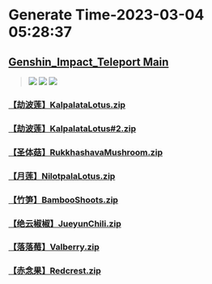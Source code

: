 # Generate Time-2023-03-04 05:28:37

## [Genshin_Impact_Teleport Main](https://github.com/Sam5440/Genshin_Impact_Teleport)

>![](https://komarev.com/ghpvc/?username=done439)
>![](https://komarev.com/ghpvc/?username=done438)
>![](https://komarev.com/ghpvc/?username=done437)

### [【劫波莲】KalpalataLotus.zip](https://raw.githubusercontent.com/Sam5440/Genshin_Impact_Teleport/download/OptimizationCollectionPackage/%5BChinese%5DManualCollectPoint%282022-10-13%29/%E3%80%90%E6%A4%8D%E7%89%A9%E3%80%91Plant/%E3%80%90%E5%8A%AB%E6%B3%A2%E8%8E%B2%E3%80%91KalpalataLotus.zip)

### [【劫波莲】KalpalataLotus#2.zip](https://raw.githubusercontent.com/Sam5440/Genshin_Impact_Teleport/download/OptimizationCollectionPackage/%5BChinese%5DManualCollectPoint%282022-10-13%29/%E3%80%90%E6%A4%8D%E7%89%A9%E3%80%91Plant/%E3%80%90%E5%8A%AB%E6%B3%A2%E8%8E%B2%E3%80%91KalpalataLotus%232.zip)

### [【圣体菇】RukkhashavaMushroom.zip](https://raw.githubusercontent.com/Sam5440/Genshin_Impact_Teleport/download/OptimizationCollectionPackage/%5BChinese%5DManualCollectPoint%282022-10-13%29/%E3%80%90%E6%A4%8D%E7%89%A9%E3%80%91Plant/%E3%80%90%E5%9C%A3%E4%BD%93%E8%8F%87%E3%80%91RukkhashavaMushroom.zip)

### [【月莲】NilotpalaLotus.zip](https://raw.githubusercontent.com/Sam5440/Genshin_Impact_Teleport/download/OptimizationCollectionPackage/%5BChinese%5DManualCollectPoint%282022-10-13%29/%E3%80%90%E6%A4%8D%E7%89%A9%E3%80%91Plant/%E3%80%90%E6%9C%88%E8%8E%B2%E3%80%91NilotpalaLotus.zip)

### [【竹笋】BambooShoots.zip](https://raw.githubusercontent.com/Sam5440/Genshin_Impact_Teleport/download/OptimizationCollectionPackage/%5BChinese%5DManualCollectPoint%282022-10-13%29/%E3%80%90%E6%A4%8D%E7%89%A9%E3%80%91Plant/%E3%80%90%E7%AB%B9%E7%AC%8B%E3%80%91BambooShoots.zip)

### [【绝云椒椒】JueyunChili.zip](https://raw.githubusercontent.com/Sam5440/Genshin_Impact_Teleport/download/OptimizationCollectionPackage/%5BChinese%5DManualCollectPoint%282022-10-13%29/%E3%80%90%E6%A4%8D%E7%89%A9%E3%80%91Plant/%E3%80%90%E7%BB%9D%E4%BA%91%E6%A4%92%E6%A4%92%E3%80%91JueyunChili.zip)

### [【落落莓】Valberry.zip](https://raw.githubusercontent.com/Sam5440/Genshin_Impact_Teleport/download/OptimizationCollectionPackage/%5BChinese%5DManualCollectPoint%282022-10-13%29/%E3%80%90%E6%A4%8D%E7%89%A9%E3%80%91Plant/%E3%80%90%E8%90%BD%E8%90%BD%E8%8E%93%E3%80%91Valberry.zip)

### [【赤念果】Redcrest.zip](https://raw.githubusercontent.com/Sam5440/Genshin_Impact_Teleport/download/OptimizationCollectionPackage/%5BChinese%5DManualCollectPoint%282022-10-13%29/%E3%80%90%E6%A4%8D%E7%89%A9%E3%80%91Plant/%E3%80%90%E8%B5%A4%E5%BF%B5%E6%9E%9C%E3%80%91Redcrest.zip)


